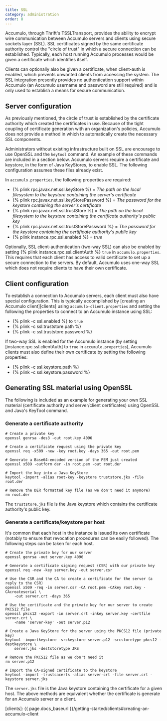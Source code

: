 ```yaml
---
title: SSL
category: administration
order: 8
---
```


Accumulo, through Thrift's TSSLTransport, provides the ability to encrypt
wire communication between Accumulo servers and clients using secure
sockets layer (SSL). SSL certificates signed by the same certificate authority
control the "circle of trust" in which a secure connection can be established.
Typically, each host running Accumulo processes would be given a certificate
which identifies itself.

Clients can optionally also be given a certificate, when client-auth is enabled,
which prevents unwanted clients from accessing the system. The SSL integration
presently provides no authentication support within Accumulo (an Accumulo username
and password are still required) and is only used to establish a means for
secure communication.

## Server configuration

As previously mentioned, the circle of trust is established by the certificate
authority which created the certificates in use. Because of the tight coupling
of certificate generation with an organization's policies, Accumulo does not
provide a method in which to automatically create the necessary SSL components.

Administrators without existing infrastructure built on SSL are encourage to
use OpenSSL and the `keytool` command. An example of these commands are
included in a section below. Accumulo servers require a certificate and keystore,
in the form of Java KeyStores, to enable SSL. The following configuration assumes
these files already exist.

In `accumulo.properties`, the following properties are required:

* {% plink rpc.javax.net.ssl.keyStore %}  = _The path on the local filesystem to the keystore containing the server's certificate_
* {% plink rpc.javax.net.ssl.keyStorePassword %} = _The password for the keystore containing the server's certificate_
* {% plink rpc.javax.net.ssl.trustStore %} = _The path on the local filesystem to the keystore containing the certificate authority's public key_
* {% plink rpc.javax.net.ssl.trustStorePassword %} = _The password for the keystore containing the certificate authority's public key_
* {% plink instance.rpc.ssl.enabled %} = _true_

Optionally, SSL client-authentication (two-way SSL) can also be enabled by setting
{% plink instance.rpc.ssl.clientAuth %} `true` in `accumulo.properties`.
This requires that each client has access to  valid certificate to set up a secure connection
to the servers. By default, Accumulo uses one-way SSL which does not require clients to have
their own certificate.

## Client configuration

To establish a connection to Accumulo servers, each client must also have
special configuration. This is typically accomplished by [creating an Accumulo
client][clients] using `accumulo-client.properties` and setting the following
the properties to connect to an Accumulo instance using SSL:

* {% plink -c ssl.enabled %} to `true`
* {% plink -c ssl.truststore.path %}
* {% plink -c ssl.truststore.password %}

If two-way SSL is enabled for the Accumulo instance (by setting [instance.rpc.ssl.clientAuth] to `true` in `accumulo.properties`),
Accumulo clients must also define their own certificate by setting the following properties:

* {% plink -c ssl.keystore.path %}
* {% plink -c ssl.keystore.password %}

## Generating SSL material using OpenSSL

The following is included as an example for generating your own SSL material (certificate authority and server/client
certificates) using OpenSSL and Java's KeyTool command.

### Generate a certificate authority

```shell
# Create a private key
openssl genrsa -des3 -out root.key 4096

# Create a certificate request using the private key
openssl req -x509 -new -key root.key -days 365 -out root.pem

# Generate a Base64-encoded version of the PEM just created
openssl x509 -outform der -in root.pem -out root.der

# Import the key into a Java KeyStore
keytool -import -alias root-key -keystore truststore.jks -file root.der

# Remove the DER formatted key file (as we don't need it anymore)
rm root.der
```

The `truststore.jks` file is the Java keystore which contains the certificate authority's public key.

### Generate a certificate/keystore per host

It's common that each host in the instance is issued its own certificate (notably to ensure that revocation procedures
can be easily followed). The following steps can be taken for each host.

```shell
# Create the private key for our server
openssl genrsa -out server.key 4096

# Generate a certificate signing request (CSR) with our private key
openssl req -new -key server.key -out server.csr

# Use the CSR and the CA to create a certificate for the server (a reply to the CSR)
openssl x509 -req -in server.csr -CA root.pem -CAkey root.key -CAcreateserial \
    -out server.crt -days 365

# Use the certificate and the private key for our server to create PKCS12 file
openssl pkcs12 -export -in server.crt -inkey server.key -certfile server.crt \
    -name 'server-key' -out server.p12

# Create a Java KeyStore for the server using the PKCS12 file (private key)
keytool -importkeystore -srckeystore server.p12 -srcstoretype pkcs12 -destkeystore \
    server.jks -deststoretype JKS

# Remove the PKCS12 file as we don't need it
rm server.p12

# Import the CA-signed certificate to the keystore
keytool -import -trustcacerts -alias server-crt -file server.crt -keystore server.jks
```

The `server.jks` file is the Java keystore containing the certificate for a given host. The above
methods are equivalent whether the certificate is generate for an Accumulo server or a client.

[clients]: {{ page.docs_baseurl }}/getting-started/clients#creating-an-accumulo-client
